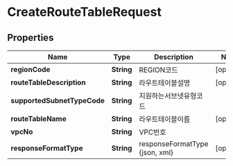 
# CreateRouteTableRequest

## Properties
Name | Type | Description | Notes
------------ | ------------- | ------------- | -------------
**regionCode** | **String** | REGION코드 |  [optional]
**routeTableDescription** | **String** | 라우트테이블설명 |  [optional]
**supportedSubnetTypeCode** | **String** | 지원하는서브넷유형코드 | 
**routeTableName** | **String** | 라우트테이블이름 |  [optional]
**vpcNo** | **String** | VPC번호 | 
**responseFormatType** | **String** | responseFormatType {json, xml} |  [optional]



